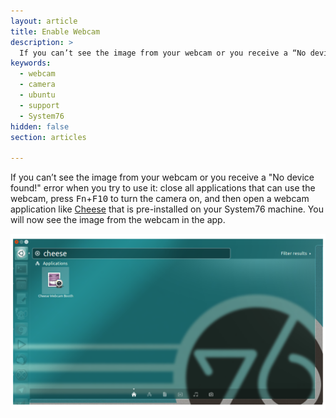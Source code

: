 ```yaml
---
layout: article
title: Enable Webcam
description: >
  If you can’t see the image from your webcam or you receive a “No device found!” error, see these instructions.
keywords:
  - webcam
  - camera
  - ubuntu
  - support
  - System76
hidden: false
section: articles

---
```


If you can’t see the image from your webcam or you receive a "No device found!" error when you try to use it: close all applications that can use the webcam, press <kbd>Fn</kbd>+<kbd>F10</kbd> to turn the camera on, and then open a webcam application like <u>Cheese</u> that is pre-installed on your System76 machine. You will now see the image from the webcam in the app.

![Cheese in Dash](/images/webcam/cheese-dash_min.png)
